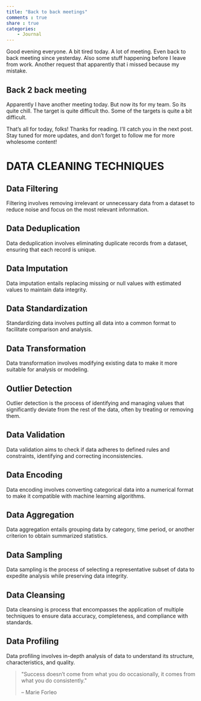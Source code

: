 ```yaml
---
title: "Back to back meetings"
comments : true
share : true
categories:
    - Journal
---
```

Good evening everyone. A bit tired today. A lot of meeting. Even back to back meeting since yesterday. Also some stuff happening before I leave from work. Another request that apparently that i missed because my mistake.

## Back 2 back meeting

Apparently I have another meeting today. But now its for my team. So its quite chill. The target is quite difficult tho. Some of the targets is quite a bit difficult.

That’s all for today, folks! Thanks for reading. I’ll catch you in the next post. Stay tuned for more updates, and don’t forget to follow me for more wholesome content!

# DATA CLEANING TECHNIQUES

## Data Filtering

Filtering involves removing irrelevant or unnecessary data from a dataset to reduce noise and focus on the most relevant information.

## Data Deduplication

Data deduplication involves eliminating duplicate records from a dataset, ensuring that each record is unique.

## Data Imputation

Data imputation entails replacing missing or null values with estimated values to maintain data integrity.

## Data Standardization

Standardizing data involves putting all data into a common format to facilitate comparison and analysis.

## Data Transformation

Data transformation involves modifying existing data to make it more suitable for analysis or modeling.

## Outlier Detection

Outlier detection is the process of identifying and managing values that significantly deviate from the rest of the data, often by treating or removing them.

## Data Validation

Data validation aims to check if data adheres to defined rules and constraints, identifying and correcting inconsistencies.

## Data Encoding

Data encoding involves converting categorical data into a numerical format to make it compatible with machine learning algorithms.

## Data Aggregation

Data aggregation entails grouping data by category, time period, or another criterion to obtain summarized statistics.

## Data Sampling

Data sampling is the process of selecting a representative subset of data to expedite analysis while preserving data integrity.

## Data Cleansing

Data cleansing is process that encompasses the application of multiple techniques to ensure data accuracy, completeness, and compliance with standards.

## Data Profiling

Data profiling involves in-depth analysis of data to understand its structure, characteristics, and quality.

> "Success doesn’t come from what you do occasionally, it comes from what you do consistently."
>
> – Marie Forleo

